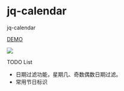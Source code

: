 # jq-calendar
jq-calendar

[DEMO](http://icaife.github.io/demo/jq-calendar/ "DEMO")

![](http://7oxikq.com1.z0.glb.clouddn.com/cal.png)

TODO List
- 日期过滤功能，星期几、奇数偶数日期过滤。
- 常用节日标识